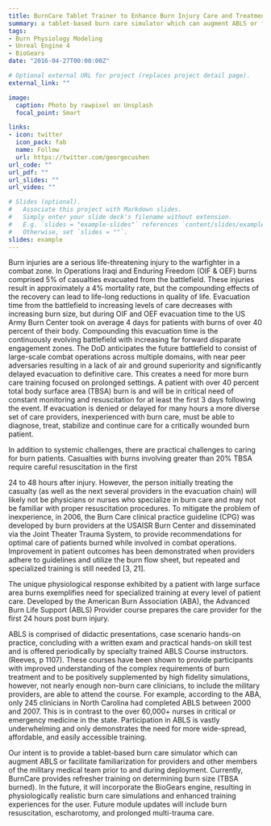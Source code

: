 ```yaml
---
title: BurnCare Tablet Trainer to Enhance Burn Injury Care and Treatment
summary: a tablet-based burn care simulator which can augment ABLS or facilitate familiarization for providers and other members of the military medical team prior to and during deployment.
tags:
- Burn Physiology Modeling
- Unreal Engine 4
- BioGears
date: "2016-04-27T00:00:00Z"

# Optional external URL for project (replaces project detail page).
external_link: ""

image:
  caption: Photo by rawpixel on Unsplash
  focal_point: Smart

links:
- icon: twitter
  icon_pack: fab
  name: Follow
  url: https://twitter.com/georgecushen
url_code: ""
url_pdf: ""
url_slides: ""
url_video: ""

# Slides (optional).
#   Associate this project with Markdown slides.
#   Simply enter your slide deck's filename without extension.
#   E.g. `slides = "example-slides"` references `content/slides/example-slides.md`.
#   Otherwise, set `slides = ""`.
slides: example
---
```

Burn injuries are a serious life-threatening injury to the warfighter in a combat zone. In Operations Iraqi and Enduring Freedom (OIF & OEF) burns comprised 5% of casualties evacuated from the battlefield. These injuries result in approximately a 4% mortality rate, but the compounding effects of the recovery can lead to life-long reductions in quality of life. Evacuation time from the battlefield to increasing levels of care decreases with increasing burn size, but during OIF and OEF evacuation time to the US Army Burn Center took on average 4 days for patients with burns of over 40 percent of their body. Compounding this evacuation time is the continuously evolving battlefield with increasing far forward disparate engagement zones. The DoD anticipates the future battlefield to consist of large-scale combat operations across multiple domains, with near peer adversaries resulting in a lack of air and ground superiority and significantly delayed evacuation to definitive care. This creates a need for more burn care training focused on prolonged settings. A patient with over 40 percent total body surface area (TBSA) burn is and will be in critical need of constant monitoring and resuscitation for at least the first 3 days following the event. If evacuation is denied or delayed for many hours a more diverse set of care providers, inexperienced with burn care, must be able to diagnose, treat, stabilize and continue care for a critically wounded burn patient.

In addition to systemic challenges, there are practical challenges to caring for burn patients. Casualties with burns involving greater than 20% TBSA require careful resuscitation in the first

24 to 48 hours after injury. However, the person initially treating the casualty (as well as the next several providers in the evacuation chain) will likely not be physicians or nurses who specialize in burn care and may not be familiar with proper resuscitation procedures. To mitigate the problem of inexperience, in 2006, the Burn Care clinical practice guideline (CPG) was developed by burn providers at the USAISR Burn Center and disseminated via the Joint Theater Trauma System, to provide recommendations for optimal care of patients burned while involved in combat operations. Improvement in patient outcomes has been demonstrated when providers adhere to guidelines and utilize the burn flow sheet, but repeated and specialized training is still needed [3, 21].

The unique physiological response exhibited by a patient with large surface area burns exemplifies need for specialized training at every level of patient care. Developed by the American Burn Association (ABA), the Advanced Burn Life Support (ABLS) Provider course prepares the care provider for the first 24 hours post burn injury.

ABLS is comprised of didactic presentations, case scenario hands-on practice, concluding with a written exam and practical hands-on skill test and is offered periodically by specialty trained ABLS Course instructors. (Reeves, p 1107). These courses have been shown to provide participants with improved understanding of the complex requirements of burn treatment and to be positively supplemented by high fidelity simulations, however, not nearly enough non-burn care clinicians, to include the military providers, are able to attend the course. For example, according to the ABA, only 245 clinicians in North Carolina had completed ABLS between 2000 and 2007. This is in contrast to the over 60,000+ nurses in critical or emergency medicine in the state. Participation in ABLS is vastly underwhelming and only demonstrates the need for more wide-spread, affordable, and easily accessible training.

Our intent is to provide a tablet-based burn care simulator which can augment ABLS or facilitate familiarization for providers and other members of the military medical team prior to and during deployment. Currently, BurnCare provides refresher training on determining burn size (TBSA burned). In the future, it will incorporate the BioGears engine, resulting in physiologically realistic burn care simulations and enhanced training experiences for the user. Future module updates will include burn resuscitation, escharotomy, and prolonged multi-trauma care.

